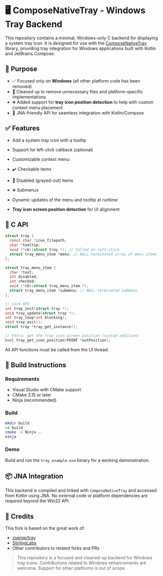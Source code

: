 # 🖥️ ComposeNativeTray - Windows Tray Backend

This repository contains a minimal, Windows-only C backend for displaying a system tray icon. It is designed for use with the [ComposeNativeTray](https://github.com/kdroidFilter/ComposeNativeTray) library, providing tray integration for Windows applications built with Kotlin and JetBrains Compose.

## 🎯 Purpose

* ✅ Focused only on **Windows** (all other platform code has been removed)
* 🧼 Cleaned up to remove unnecessary files and platform-specific implementations
* ➕ Added support for **tray icon position detection** to help with custom context menu placement
* 🔗 JNA-friendly API for seamless integration with Kotlin/Compose

## ✅ Features

* Add a system tray icon with a tooltip
* Support for left-click callback (optional)
* Customizable context menu:

 * ✔️ Checkable items
 * 🚫 Disabled (grayed-out) items
 * ➕ Submenus
* Dynamic updates of the menu and tooltip at runtime
* **Tray icon screen position detection** for UI alignment

## 🔧 C API

```c
struct tray {
  const char *icon_filepath;
  char *tooltip;
  void (*cb)(struct tray *); // Called on left-click
  struct tray_menu_item *menu; // NULL-terminated array of menu items
};

struct tray_menu_item {
  char *text;
  int disabled;
  int checked;
  void (*cb)(struct tray_menu_item *);
  struct tray_menu_item *submenu; // NULL-terminated submenu
};

// Core API
int tray_init(struct tray *);
void tray_update(struct tray *);
int tray_loop(int blocking);
void tray_exit();
struct tray *tray_get_instance();

// Extra: get the tray icon screen position (custom addition)
bool tray_get_icon_position(POINT *outPosition);
```

All API functions must be called from the UI thread.

## 🔨 Build Instructions

### Requirements

* Visual Studio with CMake support
* CMake 3.15 or later
* Ninja (recommended)

### Build

```sh
mkdir build
cd build
cmake -G Ninja ..
ninja
```

### Demo

Build and run the `tray_example.exe` binary for a working demonstration.

## 📦 JNA Integration

This backend is compiled and linked with `ComposeNativeTray` and accessed from Kotlin using JNA. No external code or platform dependencies are required beyond the Win32 API.

## 🙏 Credits

This fork is based on the great work of:

* [zserge/tray](https://github.com/zserge/tray)
* [StirlingLabs](https://github.com/StirlingLabs/tray)
* Other contributors to related forks and PRs

> This repository is a focused and cleaned-up backend for Windows tray icons. Contributions related to Windows enhancements are welcome. Support for other platforms is out of scope.
